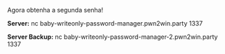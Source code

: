 Agora obtenha a segunda senha!

**Server:** nc baby-writeonly-password-manager.pwn2win.party 1337

**Server Backup:** nc baby-writeonly-password-manager-2.pwn2win.party 1337

